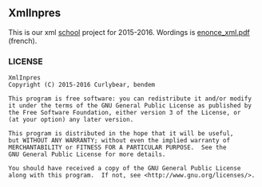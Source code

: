 ## XmlInpres

This is our xml [school](http://hepl.be/) project for 2015-2016. Wordings is [enonce_xml.pdf](enonce_xml.pdf) (french).

### LICENSE

    XmlInpres
    Copyright (C) 2015-2016 Curlybear, bendem

    This program is free software: you can redistribute it and/or modify
    it under the terms of the GNU General Public License as published by
    the Free Software Foundation, either version 3 of the License, or
    (at your option) any later version.

    This program is distributed in the hope that it will be useful,
    but WITHOUT ANY WARRANTY; without even the implied warranty of
    MERCHANTABILITY or FITNESS FOR A PARTICULAR PURPOSE.  See the
    GNU General Public License for more details.

    You should have received a copy of the GNU General Public License
    along with this program.  If not, see <http://www.gnu.org/licenses/>.

